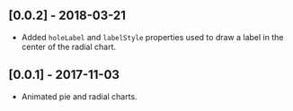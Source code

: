 ## [0.0.2] - 2018-03-21

* Added `holeLabel` and `labelStyle` properties used to draw a label
  in the center of the radial chart.

## [0.0.1] - 2017-11-03

* Animated pie and radial charts.
